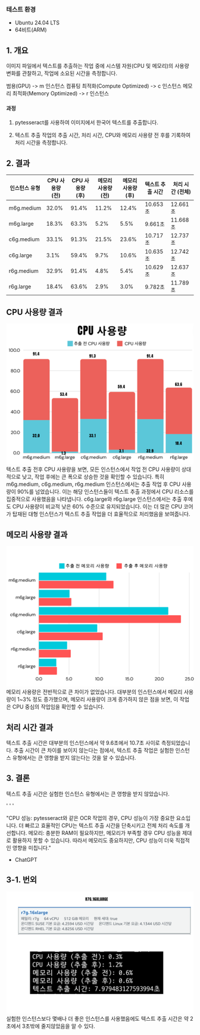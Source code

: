 ###  테스트 환경
- Ubuntu 24.04 LTS
- 64비트(ARM)


## 1. 개요
이미지 파일에서 텍스트를 추출하는 작업 중에 시스템 자원(CPU 및 메모리)의 사용량 변화를 관찰하고, 작업에 소요된 시간을 측정합니다.


범용(GPU) -> m 인스턴스
컴퓨팅 최적화(Compute Optimized) -> c 인스턴스
메모리 최적화(Memory Optimized) -> r 인스턴스


#### 과정
1. pytesseract를 사용하여 이미지에서 한국어 텍스트를 추출합니다.


2. 텍스트 추출 작업의 추출 시간, 처리 시간, CPU와 메모리 사용량 전 후를 기록하여 처리 시간을 측정합니다.


## 2. 결과
| 인스턴스 유형   | CPU 사용량 (전) | CPU 사용량 (후) | 메모리 사용량 (전) | 메모리 사용량 (후) | 텍스트 추출 시간 | 처리 시간 (전체)
|----------------|----------------|----------------|--------------------|--------------------|------------------|------------------|
| m6g.medium     | 32.0%          | 91.4%          | 11.2%              | 12.4%              | 10.653초         | 12.661초         | 
| m6g.large      | 18.3%          | 63.3%          | 5.2%               | 5.5%               | 9.661초          | 11.668초         |
| c6g.medium     | 33.1%          | 91.3%          | 21.5%              | 23.6%              | 10.717초         | 12.737초         | 
| c6g.large      | 3.1%           | 59.4%          | 9.7%               | 10.6%              | 10.635초         | 12.742초         | 
| r6g.medium     | 32.9%          | 91.4%          | 4.8%               | 5.4%               | 10.629초         | 12.637초         | 
| r6g.large      | 18.4%          | 63.6%          | 2.9%               | 3.0%               | 9.782초          | 11.789초         | 

## CPU 사용량 결과
![로컬 이미지1](image.png)
텍스트 추출 전후 CPU 사용량을 보면, 모든 인스턴스에서 작업 전 CPU 사용량이 상대적으로 낮고, 작업 후에는 큰 폭으로 상승한 것을 확인할 수 있습니다.
특히 m6g.medium, c6g.medium, r6g.medium 인스턴스에서는 추출 작업 후 CPU 사용량이 90%를 넘었습니다. 이는 해당 인스턴스들이 텍스트 추출 과정에서 CPU 리소스를 집중적으로 사용했음을 나타냅니다.
c6g.large와 r6g.large 인스턴스에서는 추출 후에도 CPU 사용량이 비교적 낮은 60% 수준으로 유지되었습니다. 이는 더 많은 CPU 코어가 탑재된 대형 인스턴스가 텍스트 추출 작업을 더 효율적으로 처리했음을 보여줍니다.

## 메모리 사용량 결과
![로컬 이미지2](image2.png)
메모리 사용량은 전반적으로 큰 차이가 없었습니다. 대부분의 인스턴스에서 메모리 사용량이 1~3% 정도 증가했으며, 메모리 사용량이 크게 증가하지 않은 점을 보면, 이 작업은 CPU 중심의 작업임을 확인할 수 있습니다.

## 처리 시간 결과
텍스트 추출 시간은 대부분의 인스턴스에서 약 9.6초에서 10.7초 사이로 측정되었습니다. 추출 시간이 큰 차이를 보이지 않는다는 점에서, 텍스트 추출 작업은 실험한 인스턴스 유형에서는 큰 영향을 받지 않는다는 것을 알 수 있습니다.

## 3. 결론
텍스트 추출 시간은 실험한 인스턴스 유형에서는 큰 영향을 받지 않았습니다.

'
'
'

"CPU 성능: pytesseract와 같은 OCR 작업의 경우, CPU 성능이 가장 중요한 요소입니다. 더 빠르고 효율적인 CPU는 텍스트 추출 시간을 단축시키고 전체 처리 속도를 개선합니다. 메모리: 충분한 RAM이 필요하지만, 메모리가 부족할 경우 CPU 성능을 제대로 활용하지 못할 수 있습니다. 따라서 메모리도 중요하지만, CPU 성능이 더욱 직접적인 영향을 미칩니다."
- ChatGPT


## 3-1. 번외
![로컬 이미지2](image3.png)
실험한 인스턴스보다 몇배나 더 좋은 인스턴스를 사용했음에도 텍스트 추출 시간은 약 2초에서 3초밖에 줄지않았음을 알 수 있다.
